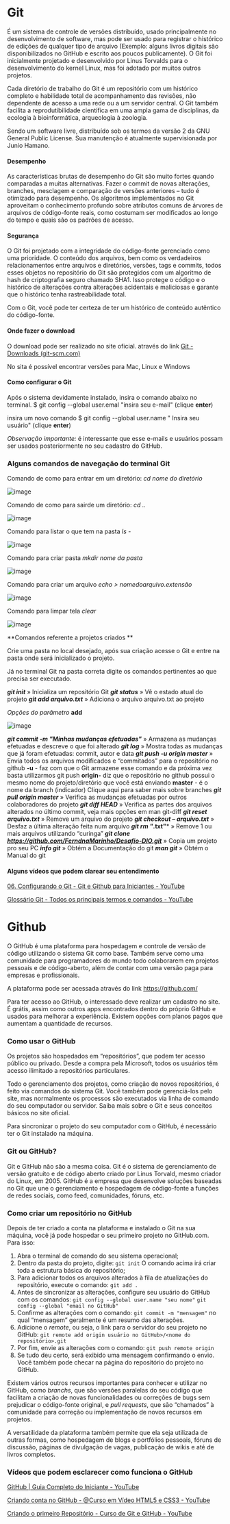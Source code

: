 # Git

É um sistema de controle de versões distribuído, usado principalmente no desenvolvimento de software, mas pode ser usado para registrar o histórico de edições de qualquer tipo de arquivo (Exemplo: alguns livros digitais são disponibilizados no GitHub e escrito aos poucos publicamente). O Git foi inicialmente projetado e desenvolvido por Linus Torvalds para o desenvolvimento do kernel Linux, mas foi adotado por muitos outros projetos.

Cada diretório de trabalho do Git é um repositório com um histórico completo e habilidade total de acompanhamento das revisões, não dependente de acesso a uma rede ou a um servidor central. O Git também facilita a reprodutibilidade científica em uma ampla gama de disciplinas, da ecologia à bioinformática, arqueologia à zoologia.

Sendo um software livre, distribuído sob os termos da versão 2 da GNU General Public License. Sua manutenção é atualmente supervisionada por Junio Hamano.



#### Desempenho

As características brutas de desempenho do Git são muito fortes quando comparadas a muitas alternativas. Fazer o commit de novas alterações, branches, mesclagem e comparação de versões anteriores – tudo é otimizado para desempenho. Os algoritmos implementados no Git aproveitam o conhecimento profundo sobre atributos comuns de árvores de arquivos de código-fonte reais, como costumam ser modificados ao longo do tempo e quais são os padrões de acesso.



#### Segurança

O Git foi projetado com a integridade do código-fonte gerenciado como uma prioridade. O conteúdo dos arquivos, bem como os verdadeiros relacionamentos entre arquivos e diretórios, versões, tags e commits, todos esses objetos no repositório do Git são protegidos com um algoritmo de hash de criptografia seguro chamado SHA1. Isso protege o código e o histórico de alterações contra alterações acidentais e maliciosas e garante que o histórico tenha rastreabilidade total.

Com o Git, você pode ter certeza de ter um histórico de conteúdo autêntico do código-fonte.



#### Onde fazer o download

O download pode ser realizado no site oficial. através do link [Git - Downloads (git-scm.com)](https://git-scm.com/downloads)

No sita é possível encontrar versões para Mac, Linux e Windows



#### Como configurar o Git

Após o sistema devidamente instalado, insira o comando abaixo no terminal.
$ git config --global user.emal  "insira seu e-mail" (clique **enter**)

insira um novo comando
$ git config --global user.name " Insira seu usuário" (clique **enter**)

*Observação importante:* é interessante que esse e-mails e usuários possam ser usados posteriormente no seu cadastro do GitHub.



### Alguns comandos de navegação do terminal Git

Comando de como para entrar em um diretório: 
*cd nome do diretório*

![image](https://user-images.githubusercontent.com/105069533/168433402-5b90148b-6f7c-481c-a3f0-e6eb3e9726eb.png)

Comando de como para sairde um diretório:
*cd ..*

![image](https://user-images.githubusercontent.com/105069533/168433980-7355b032-8d5f-4282-9f65-a16199ae199a.png)

Comando para listar o que tem na pasta 
*ls -*

![image](https://user-images.githubusercontent.com/105069533/168435270-1477f38a-92a6-4fa7-8c5c-4f0396e4a43f.png)



Comando para criar pasta 
*mkdir nome da pasta*

![image](https://user-images.githubusercontent.com/105069533/168435797-888d12dd-cdc2-427f-b727-ecf6ffa66b96.png)

Comando para criar um arquivo
*echo > nomedoarquivo.extensão*

![image](https://user-images.githubusercontent.com/105069533/168436503-3ff1def1-d5aa-40a0-8589-c40687209676.png)

Comando para limpar tela
*clear*

![image](https://user-images.githubusercontent.com/105069533/168436814-0251d84f-f1f6-4670-b70c-6a35cb3ea60e.png)



**Comandos referente a projetos criados **

Crie uma pasta no local desejado, após sua criação acesse o Git e entre na pasta onde será inicializado o projeto.

Já no terminal Git na pasta correta digite os comandos pertinentes ao que precisa ser executado.

***git init*** » Inicializa um repositório Git
***git status*** » Vê o estado atual do projeto
***git add arquivo.txt*** » Adiciona o arquivo arquivo.txt ao projeto

*Opções do parâmetro* **add**

![image](https://user-images.githubusercontent.com/105069533/168439071-73a9a84f-5e9a-48a5-9730-386144f82b17.png)

***git commit -m "Minhas mudanças efetuadas"*** » Armazena as mudanças efetuadas e descreve o que foi alterado
***git log*** » Mostra todas as mudanças que já foram efetuadas: commit, autor e data
***git push -u origin master*** » Envia todos os arquivos modificados e “commitados” para o repositório no github
                    **-u** - faz com que o Git armazene esse comando e da próxima vez basta utilizarmos git push
                    **origin-** diz que o repositório no github possui o mesmo nome do projeto/diretório que você está enviando
                     **master** - é o nome da branch (indicador) Clique aqui para saber mais sobre branches
***git pull origin master*** » Verifica as mudanças efetuadas por outros colaboradores do projeto
***git diff HEAD*** » Verifica as partes dos arquivos alterados no último commit, veja mais opções em man git-diff
***git reset arquivo.txt*** » Remove um arquivo do projeto
***git checkout – arquivo.txt*** » Desfaz a última alteração feita num arquivo
***git rm "*.txt"*** » Remove 1 ou mais arquivos utilizando “curinga”
***git clone https://github.com/FerndnaMarinho/Desafio-DIO.git*** » Copia um projeto pro seu PC
***info git*** » Obtém a Documentação do git
***man git*** » Obtém o Manual do git



#### Alguns vídeos que podem clarear seu entendimento

[06. Configurando o Git - Git e Github para Iniciantes - YouTube](https://www.youtube.com/watch?v=QF0Cdd8ApRk)

[Glossário Git - Todos os principais termos e comandos - YouTube](https://www.youtube.com/watch?v=3SNVz4B1cE0)



# Github 

O GitHub é uma plataforma para hospedagem e controle de versão de código utilizando o sistema Git como base. Também serve como uma comunidade para programadores do mundo todo colaborarem em projetos pessoais e de código-aberto, além de contar com uma versão paga para empresas e profissionais.

A plataforma pode ser acessada através do link https://github.com/

Para ter acesso ao GitHub, o interessado deve realizar um cadastro no site. É grátis, assim como outros apps encontrados dentro do próprio GitHub e usados para melhorar a experiência. Existem opções com planos pagos que aumentam a quantidade de recursos.

### Como usar o GitHub

Os projetos são hospedados em “repositórios”, que podem ter acesso público ou privado. Desde a compra pela Microsoft, todos os usuários têm acesso ilimitado a repositórios particulares.

Todo o gerenciamento dos projetos, como criação de novos repositórios, é feito via comandos do sistema Git. Você também pode gerenciá-los pelo site, mas normalmente os processos são executados via linha de comando do seu computador ou servidor. Saiba mais sobre o Git e seus conceitos básicos no site oficial.

Para sincronizar o projeto do seu computador com o GitHub, é necessário ter o Git instalado na máquina. 

### Git ou GitHub?

Git e GitHub não são a mesma coisa. Git é o sistema de gerenciamento de versão gratuito e de código aberto criado por Linus Torvald, mesmo criador do Linux, em 2005. GitHub é a empresa que desenvolve soluções baseadas no Git que une o gerenciamento e hospedagem de código-fonte a funções de redes sociais, como feed, comunidades, fóruns, etc.

### Como criar um repositório no GitHub

Depois de ter criado a conta na plataforma e instalado o Git na sua máquina, você já pode hospedar o seu primeiro projeto no GitHub.com. Para isso:

1. Abra o terminal de comando do seu sistema operacional;
2. Dentro da pasta do projeto, digite: `git init`
   O comando acima irá criar toda a estrutura básica do repositório;
3. Para adicionar todos os arquivos alterados à fila de atualizações do repositório, execute o comando: `git add .`
4. Antes de sincronizar as alterações, configure seu usuário do GitHub com os comandos:
   `git config --global user.name "seu nome"`
   `git config --global "email no GitHub"`
5. Confirme as alterações com o comando: `git commit -m "mensagem"`
   no qual “mensagem” geralmente é um resumo das alterações.
6. Adicione o *remote*, ou seja, o link para o servidor do seu projeto no GitHub:
   `git remote add origin usuário no GitHub>/<nome do repositório>.git`
7. Por fim, envie as alterações com o comando:
   `git push remote origin`
8. Se tudo deu certo, será exibido uma mensagem confirmando o envio. Você também pode checar na página do repositório do projeto no GitHub.

Existem vários outros recursos importantes para conhecer e utilizar no GitHub, como *branchs*, que são versões paralelas do seu código que facilitam a criação de novas funcionalidades ou correções de bugs sem prejudicar o código-fonte original, e *pull requests*, que são “chamados” à comunidade para correção ou implementação de novos recursos em projetos.

A versatilidade da plataforma também permite que ela seja utilizada de outras formas, como hospedagem de blogs e portfólios pessoais, fóruns de discussão, páginas de divulgação de vagas, publicação de wikis e até de livros completos. 



### Vídeos que podem esclarecer como funciona o GitHub

[GitHub | Guia Completo do Iniciante - YouTube](https://www.youtube.com/watch?v=UbJLOn1PAKw)

[Criando conta no GitHub - @Curso em Vídeo HTML5 e CSS3 - YouTube](https://www.youtube.com/watch?v=1QTi8nIlK1o)

[Criando o primeiro Repositório - Curso de Git e GitHub - YouTube](https://www.youtube.com/watch?v=5BYm7UdCrX0)







